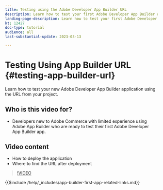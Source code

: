 ```yaml
---
title: Testing using the Adobe Developer App Builder URL
description: Learn how to test your first Adobe Developer App Builder app from the provided App Builder URL for your project.
landing-page-description: Learn how to test your first Adobe Developer App Builder app from the provided URL from your project.
kt: 12427
doc-type: tutorial
audience: all
last-substantial-update: 2023-03-13

---
```


# Testing Using App Builder URL {#testing-app-builder-url}

Learn how to test your new Adobe Developer App Builder application using the URL from your project.

## Who is this video for?

* Developers new to Adobe Commerce with limited experience using Adobe App Builder who are ready to test their first Adobe Developer App Builder app.

## Video content

* How to deploy the application
* Where to find the URL after deployment

>[!VIDEO](https://video.tv.adobe.com/v/3416664?quality=12&learn=on)

{{$include /help/_includes/app-builder-first-app-related-links.md}}
